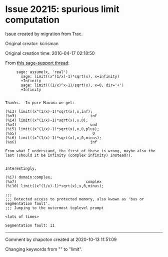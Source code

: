 # Issue 20215: spurious limit computation

Issue created by migration from Trac.

Original creator: kcrisman

Original creation time: 2016-04-17 02:18:50

From [this sage-support thread](https://groups.google.com/forum/#!topic/sage-support/REsP6kXgMwM):

```
     sage: assume(x, 'real')
       sage: limit((x^(1/x)-1)*sqrt(x), x=infinity)
       +Infinity
       sage: limit(((1/x)^x-1)/sqrt(x), x=0, dir='+')
       +Infinity


Thanks.  In pure Maxima we get:

(%i3) limit((x^(1/x)-1)*sqrt(x),x,inf);
(%o3)                                 inf
(%i4) limit((x^(1/x)-1)*sqrt(x),x,0);
(%o4)                                 und
(%i5) limit((x^(1/x)-1)*sqrt(x),x,0,plus);
(%o5)                                  0
(%i6) limit((x^(1/x)-1)*sqrt(x),x,0,minus);
(%o6)                                 inf

From what I understand, the first of these is wrong, maybe also the last (should it be infinity (complex infinity) instead?).


Interestingly,

(%i7) domain:complex;
(%o7)                               complex
(%i10) limit((x^(1/x)-1)*sqrt(x),x,0,minus);

;;;
;;; Detected access to protected memory, also kwown as 'bus or segmentation fault'.
;;; Jumping to the outermost toplevel prompt

<lots of times>

Segmentation fault: 11
```



---

Comment by chapoton created at 2020-10-13 11:51:09

Changing keywords from "" to "limit".
